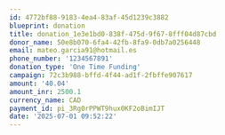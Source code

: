 ```yaml
---
id: 4772bf88-9183-4ea4-83af-45d1239c3882
blueprint: donation
title: donation_1e3e1bd0-838f-475d-9f67-8fff04d87cbd
donor_name: 50e8b070-6fa4-42fb-8fa9-0db7a0256448
email: mateo.garcia91@hotmail.es
phone_number: '1234567891'
donation_type: 'One Time Funding'
campaign: 72c3b988-bffd-4f44-ad1f-2fbffe907617
amount: '40.04'
amount_inr: 2500.1
currency_name: CAD
payment_id: pi_3Rg0rPPWT9hux0KF2oBimIJT
date: '2025-07-01 09:52:22'
---
```

